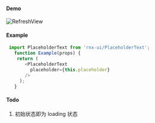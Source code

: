 #### Demo

 ![RefreshView](https://github.com/wangkexinW/rnx-ui/blob/doc/RefreshView/RefreshView.gif?raw=true)

#### Example
```JavaScript
 import PlaceholderText from 'rnx-ui/PlaceholderText';
   function Example(props) {
    return (
       <PlaceholderText
         placeholder={this.placeholder}
       />
     );
   }
```
#### Todo

1. 初始状态即为 loading 状态

